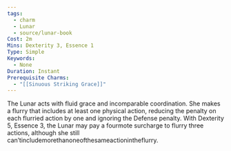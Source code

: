 ```yaml
---
tags:
  - charm
  - Lunar
  - source/lunar-book
Cost: 2m
Mins: Dexterity 3, Essence 1
Type: Simple
Keywords:
  - None
Duration: Instant
Prerequisite Charms:
  - "[[Sinuous Striking Grace]]"
---
```

The Lunar acts with fluid grace and incomparable coordination. She makes a flurry that includes at least one physical action, reducing the penalty on each flurried action by one and ignoring the Defense penalty. With Dexterity 5, Essence 3, the Lunar may pay a fourmote surcharge to flurry three actions, although she still can’tincludemorethanoneofthesameactionintheflurry.